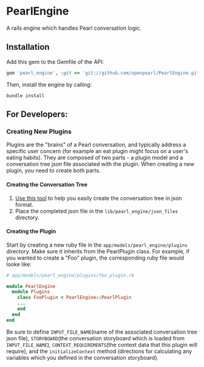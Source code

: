 # PearlEngine
A rails engine which handles Pearl conversation logic.


## Installation
Add this gem to the Gemfile of the API:

```ruby
gem 'pearl_engine', :git => 'git://github.com/openpearl/PearlEngine.git', :branch => 'master' 
```

Then, install the engine by calling:

```console
bundle install 
```
 
## For Developers:
### Creating New Plugins
Plugins are the "brains" of a Pearl conversation, and typically address a specific user concern (for example an eat plugin might focus on a user's eating habits). They are composed of two parts - a plugin model and a conversation tree json file associated with the plugin. When creating a new plugin, you need to create both parts.


#### Creating the Conversation Tree
1. [Use this tool](https://github.com/openpearl/PearlTool-LogicGenerator) to help you easily create the conversation tree in json format.
2. Place the completed json file in the `lib/pearl_engine/json_files` directory.


#### Creating the Plugin
Start by creating a new ruby file in the `app/models/pearl_engine/plugins` directory. Make sure it inherits from the PearlPlugin class. For example, if you wanted to create a "Foo" plugin, the corresponding ruby file would looke like:

```ruby
# app/models/pearl_engine/plugins/foo_plugin.rb

module PearlEngine
  module Plugins
    class FooPlugin < PearlEngine::PearlPlugin
    ...
    end
  end
end
```
Be sure to define `INPUT_FILE_NAME`(name of the associated conversation tree json file), `STORYBOARD`(the conversation storyboard which is loaded from `INPUT_FILE_NAME`), `CONTEXT_REQUIREMENTS`(the context data that this plugin will require), and the `initializeContext` method (directions for calculating any variables which you defined in the conversation storyboard).
